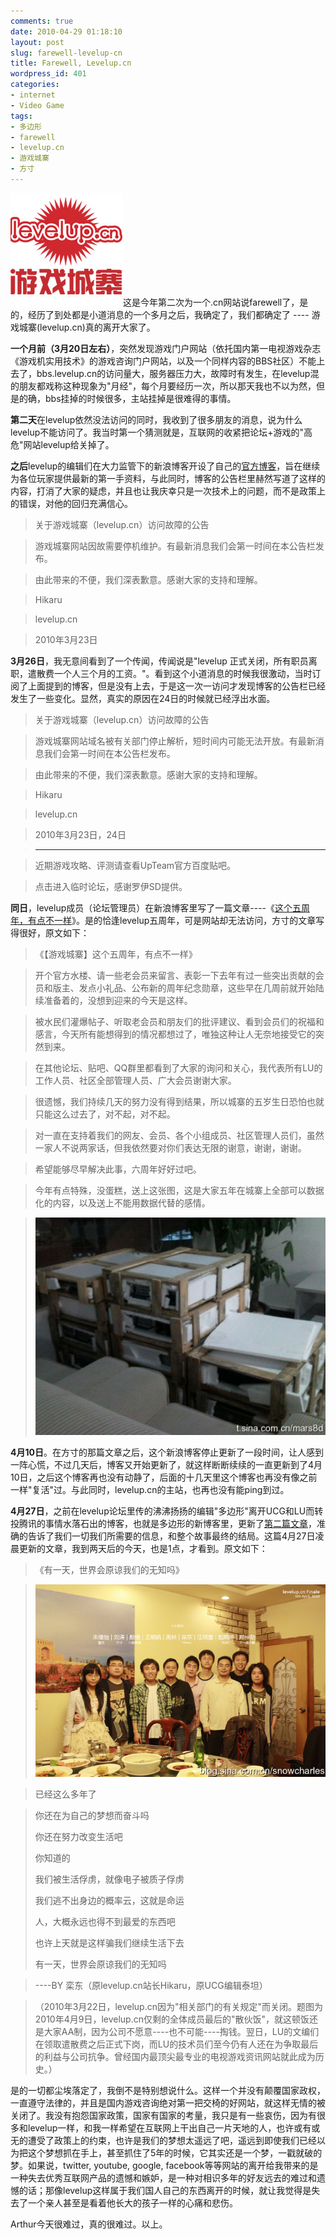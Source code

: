 ```yaml
---
comments: true
date: 2010-04-29 01:18:10
layout: post
slug: farewell-levelup-cn
title: Farewell, Levelup.cn
wordpress_id: 401
categories:
- internet
- Video Game
tags:
- 多边形
- farewell
- levelup.cn
- 游戏城寨
- 方寸
---
```


[![](/images/uploads/wp/2010-04-29_levelup_cn_logo.jpg)](/images/uploads/wp/2010-04-29_levelup_cn_logo.jpg)这是今年第二次为一个.cn网站说farewell了，是的，经历了到处都是小道消息的一个多月之后，我确定了，我们都确定了 ---- 游戏城寨(levelup.cn)真的离开大家了。




**一个月前（3月20日左右）**，突然发现游戏门户网站（依托国内第一电视游戏杂志《游戏机实用技术》的游戏咨询门户网站，以及一个同样内容的BBS社区）不能上去了，bbs.levelup.cn的访问量大，服务器压力大，故障时有发生，在levelup混的朋友都戏称这种现象为"月经"，每个月要经历一次，所以那天我也不以为然，但是的确，bbs挂掉的时候很多，主站挂掉是很难得的事情。




**第二天**在levelup依然没法访问的同时，我收到了很多朋友的消息，说为什么levelup不能访问了。我当时第一个猜测就是，互联网的收紧把论坛+游戏的"高危"网站levelup给关掉了。




**之后**levelup的编辑们在大力监管下的新浪博客开设了自己的[官方博客](http://blog.sina.com.cn/levelupcn)，旨在继续为各位玩家提供最新的第一手资料，与此同时，博客的公告栏里赫然写道了这样的内容，打消了大家的疑虑，并且也让我庆幸只是一次技术上的问题，而不是政策上的错误，对他的回归充满信心。




>

>
> 关于游戏城寨（levelup.cn）访问故障的公告
>
>

>
> 游戏城寨网站因故需要停机维护。有最新消息我们会第一时间在本公告栏发布。

> 由此带来的不便，我们深表歉意。感谢大家的支持和理解。
>
>

>
> Hikaru

> levelup.cn

> 2010年3月23日
>
>





**3月26日**，我无意间看到了一个传闻，传闻说是"levelup 正式关闭，所有职员离职，遣散费一个人三个月的工资。"。看到这个小道消息的时候我很激动，当时订阅了上面提到的博客，但是没有上去，于是这一次一访问才发现博客的公告栏已经发生了一些变化。显然，真实的原因在24日的时候就已经浮出水面。




>

>
> 关于游戏城寨（levelup.cn）访问故障的公告
>
>

>
> 游戏城寨网站域名被有关部门停止解析，短时间内可能无法开放。有最新消息我们会第一时间在本公告栏发布。
>
>

>
> 由此带来的不便，我们深表歉意。感谢大家的支持和理解。
>
>

>
> Hikaru

> levelup.cn

> 2010年3月23日，24日
>
>

>
> -----------------------

> 近期游戏攻略、评测请查看UpTeam官方百度贴吧。

> 点击进入临时论坛，感谢罗伊SD提供。
>
>





**同日**，levelup成员（论坛管理员）在新浪博客里写了一篇文章----《[这个五周年，有点不一样](http://blog.sina.com.cn/s/blog_66555c710100hp4y.html)》。是的恰逢levelup五周年，可是网站却无法访问，方寸的文章写得很好，原文如下：




>

>
> 《【游戏城寨】这个五周年，有点不一样》
>
>

>
> 开个官方水楼、请一些老会员来留言、表彰一下去年有过一些突出贡献的会员和版主、发点小礼品、公布新的周年纪念勋章，这些早在几周前就开始陆续准备着的，没想到迎来的今天是这样。
>
>

>
> 被水民们灌爆帖子、听取老会员和朋友们的批评建议、看到会员们的祝福和感言，今天所有能想得到的情况都想过了，唯独这种让人无奈地接受它的突然到来。
>
>

>
> 在其他论坛、贴吧、QQ群里都看到了大家的询问和关心，我代表所有LU的工作人员、社区全部管理人员、广大会员谢谢大家。
>
>

>
> 很遗憾，我们持续几天的努力没有得到结果，所以城寨的五岁生日恐怕也就只能这么过去了，对不起，对不起。
>
>

>
> 对一直在支持着我们的网友、会员、各个小组成员、社区管理人员们，虽然一家人不说两家话，但我依然要对你们表达无限的谢意，谢谢，谢谢。
>
>

>
> 希望能够尽早解决此事，六周年好好过吧。
>
>

>
> 今年有点特殊，没蛋糕，送上这张图，这是大家五年在城寨上全部可以数据化的内容，以及送上不能用数据代替的感情。
>
>

>
> ![levelup_cn_servers](/images/uploads/wp/2010-04-29_levelup_cn_servers.jpg)
>
>





**4月10日**。在方寸的那篇文章之后，这个新浪博客停止更新了一段时间，让人感到一阵心慌，不过几天后，博客又开始更新了，就这样断断续续的一直更新到了4月10日，之后这个博客再也没有动静了，后面的十几天里这个博客也再没有像之前一样"复活"过。与此同时，levelup.cn的主站，也再也没有能ping到过。




**4月27日**，之前在levelup论坛里传的沸沸扬扬的编辑"多边形"离开UCG和LU而转投腾讯的事情水落石出的博客，也就是多边形的新博客里，更新了[第二篇文章](http://blog.sina.com.cn/s/blog_53915d1a0100j11o.html)，准确的告诉了我们一切我们所需要的信息，和整个故事最终的结局。这篇4月27日凌晨更新的文章，我到两天后的今天，也是1点，才看到。原文如下：




>

>
> 《有一天，世界会原谅我们的无知吗》
>
>

>
> [![](/images/uploads/wp/2010-04-29_levelup_cn_staff.jpg)](/images/uploads/wp/2010-04-29_levelup_cn_staff.jpg)
>
>

>
> 已经这么多年了

> 你还在为自己的梦想而奋斗吗
>
> 你还在努力改变生活吧
>
> 你知道的
>
> 我们被生活俘虏，就像电子被质子俘虏
>
> 我们逃不出身边的概率云，这就是命运
>
> 人，大概永远也得不到最爱的东西吧
>
> 也许上天就是这样骗我们继续生活下去
>
> 有一天，世界会原谅我们的无知吗
>
>

>
> ----BY 栾东（原levelup.cn站长Hikaru，原UCG编辑泰坦）
>
>

>
> （2010年3月22日，levelup.cn因为"相关部门的有关规定"而关闭。题图为2010年4月9日，levelup.cn仅剩的全体成员最后的"散伙饭"，就这顿饭还是大家AA制，因为公司不愿意----也不可能----掏钱。翌日，LU的文编们在领取遣散费之后正式下岗，而LU的技术员们至今仍有人还在为争取最后的利益与公司抗争。曾经国内最顶尖最专业的电视游戏资讯网站就此成为历史。）
>
>





是的一切都尘埃落定了，我倒不是特别想说什么。这样一个并没有颠覆国家政权，一直遵守法律的，并且是国内游戏咨询绝对第一把交椅的好网站，就这样无情的被关闭了。我没有抱怨国家政策，国家有国家的考量，我只是有一些哀伤，因为有很多和levelup一样，和我一样希望在互联网上干出自己一片天地的人，也许或有或无的遭受了政策上的约束，也许是我们的梦想太遥远了吧，遥远到即使我们已经以为把这个梦想抓在手上，甚至抓住了5年的时候，它其实还是一个梦，一戳就破的梦。如果说，twitter, youtube, google, facebook等等网站的离开给我带来的是一种失去优秀互联网产品的遗憾和嫉妒，是一种对相识多年的好友远去的难过和遗憾的话；那像levelup这样属于我们国人自己的东西离开的时候，就让我觉得是失去了一个亲人甚至是看着他长大的孩子一样的心痛和悲伤。




Arthur今天很难过，真的很难过。以上。
